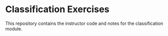 # Classification Exercises

This repository contains the instructor code and notes for the classification module.
